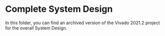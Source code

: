 # Complete System Design

In this folder, you can find an archived version of the Vivado 2021.2 project for the overall System Design.
